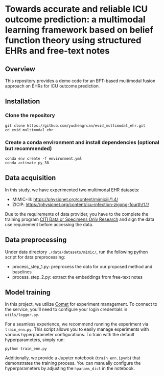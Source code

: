 # Towards accurate and reliable ICU outcome prediction: a multimodal learning framework based on belief function theory using structured EHRs and free-text notes

## Overview

This repository provides a demo code for an BFT-based multimodal fusion approach on EHRs for ICU outcome prediction.

## Installation

### Clone the repository

```
git clone https://github.com/yuchengruan/evid_multimodal_ehr.git
cd evid_multimodal_ehr
```

### Create a conda environment and install dependencies (optional but recommended)

```
conda env create -f environment.yml
conda activate py_38
```

## Data acquisition
In this study, we have experimented two multimodal EHR datasets: 
- MIMIC-III: https://physionet.org/content/mimiciii/1.4/
- ZICIP: https://physionet.org/content/icu-infection-zigong-fourth/1.1/

Due to the requirements of data provider, you have to the complete the training program [CITI Data or Specimens Only Research](https://physionet.org/content/icu-infection-zigong-fourth/view-required-training/1.1/#1) and sign the data use requirement before accessing the data.

## Data preprocessing

Under data directory `./data/datasets/mimic/`, run the following python script for data preprocessing:

- process_step_1.py: preprocess the data for our proposed method and baselines
- process_step_2.py: extract the embeddings from free-text notes

## Model training

In this project, we utilize [Comet](https://www.comet.com/site/?utm_source=chatgpt.com) for experiment management. To connect to the service, you’ll need to configure your login credentials in `utils/logger.py`.

For a seamless experience, we recommend running the experiment via `train_enn.py`. This script allows you to easily manage experiments with various hyperparameter configurations. To train with the default hyperparameters, simply run:
```
python train_enn.py
```

Additionally, we provide a Jupyter notebook (`train_enn.ipynb`) that demonstrates the training process. You can manually configure the hyperparameters by adjusting the `hparams_dict` in the notebook.
